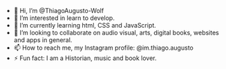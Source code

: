 - 👋 Hi, I’m @ThiagoAugusto-Wolf
- 👀 I’m interested in learn to develop.
- 🌱 I’m currently learning html, CSS and JavaScript.
- 💞️ I’m looking to collaborate on audio visual, arts, digital books, websites and apps in general.
- 📫 How to reach me, my Instagram profile: @im.thiago.augusto
- ⚡ Fun fact: I am a Historian, music and book lover.

<!---
ThiagoAugusto-Wolf/ThiagoAugusto-Wolf is a ✨ special ✨ repository because its `README.md` (this file) appears on your GitHub profile.
You can click the Preview link to take a look at your changes.
--->
